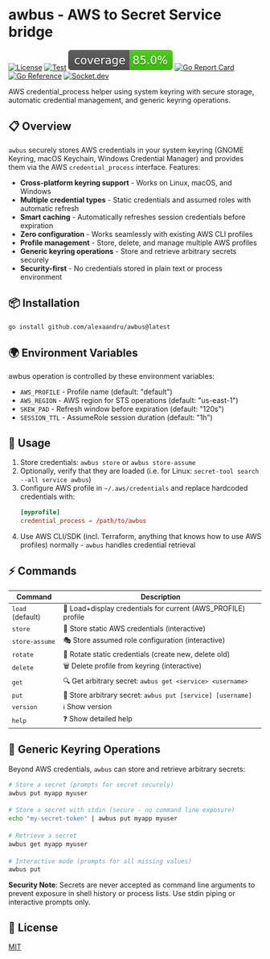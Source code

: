 # awbus - AWS to Secret Service bridge

[![License](https://img.shields.io/badge/License-MIT-blue.svg)](https://opensource.org/licenses/MIT)
[![Test](https://github.com/alexaandru/awbus/actions/workflows/ci.yml/badge.svg)](https://github.com/alexaandru/awbus/actions/workflows/ci.yml)
![Coverage](coverage-badge.svg)
[![Go Report Card](https://goreportcard.com/badge/github.com/alexaandru/awbus?nocache=1)](https://goreportcard.com/report/github.com/alexaandru/awbus?nocache=1)
[![Go Reference](https://pkg.go.dev/badge/github.com/alexaandru/awbus.svg)](https://pkg.go.dev/github.com/alexaandru/awbus)
[![Socket.dev](https://socket.dev/api/badge/go/package/github.com/alexaandru/awbus)](https://socket.dev/go/package/github.com/alexaandru/awbus)

AWS credential_process helper using system keyring with secure storage, automatic credential management, and generic keyring operations.

## 📋 Overview

`awbus` securely stores AWS credentials in your system keyring (GNOME Keyring, macOS Keychain, Windows Credential Manager) and provides them via the AWS `credential_process` interface. Features:

- **Cross-platform keyring support** - Works on Linux, macOS, and Windows
- **Multiple credential types** - Static credentials and assumed roles with automatic refresh
- **Smart caching** - Automatically refreshes session credentials before expiration
- **Zero configuration** - Works seamlessly with existing AWS CLI profiles
- **Profile management** - Store, delete, and manage multiple AWS profiles
- **Generic keyring operations** - Store and retrieve arbitrary secrets securely
- **Security-first** - No credentials stored in plain text or process environment

## 📦 Installation

```bash
go install github.com/alexaandru/awbus@latest
```

## 🌍 Environment Variables

awbus operation is controlled by these environment variables:

- `AWS_PROFILE` - Profile name (default: "default")
- `AWS_REGION` - AWS region for STS operations (default: "us-east-1")
- `SKEW_PAD` - Refresh window before expiration (default: "120s")
- `SESSION_TTL` - AssumeRole session duration (default: "1h")

## 🚀 Usage

1. Store credentials: `awbus store` or `awbus store-assume`
2. Optionally, verify that they are loaded (i.e. for Linux: `secret-tool search --all service awbus`)
3. Configure AWS profile in `~/.aws/credentials` and replace hardcoded credentials with:
   ```toml
   [myprofile]
   credential_process = /path/to/awbus
   ```
4. Use AWS CLI/SDK (incl. Terraform, anything that knows how to use AWS profiles) normally - `awbus` handles credential retrieval

## ⚡ Commands

| Command          | Description                                                   |
| ---------------- | ------------------------------------------------------------- |
| `load` (default) | 🔐 Load+display credentials for current (AWS_PROFILE) profile |
| `store`          | 💾 Store static AWS credentials (interactive)                 |
| `store-assume`   | 🎭 Store assumed role configuration (interactive)             |
| `rotate`         | 🔄 Rotate static credentials (create new, delete old)         |
| `delete`         | 🗑️ Delete profile from keyring (interactive)                  |
| `get`            | 🔍 Get arbitrary secret: `awbus get <service> <username>`     |
| `put`            | 💾 Store arbitrary secret: `awbus put [service] [username]`   |
| `version`        | ℹ️ Show version                                               |
| `help`           | ❓ Show detailed help                                         |

## 🔐 Generic Keyring Operations

Beyond AWS credentials, `awbus` can store and retrieve arbitrary secrets:

```bash
# Store a secret (prompts for secret securely)
awbus put myapp myuser

# Store a secret with stdin (secure - no command line exposure)
echo "my-secret-token" | awbus put myapp myuser

# Retrieve a secret
awbus get myapp myuser

# Interactive mode (prompts for all missing values)
awbus put
```

**Security Note**: Secrets are never accepted as command line arguments to prevent exposure in shell history or process lists. Use stdin piping or interactive prompts only.

## 📄 License

[MIT](LICENSE)
